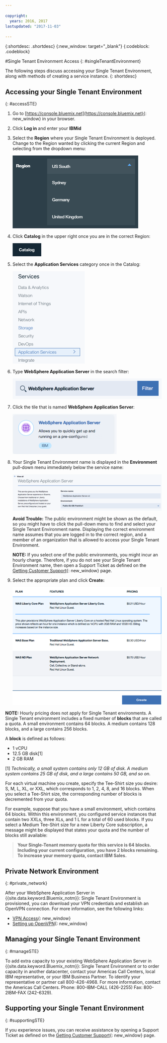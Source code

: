 ```yaml
---

copyright:
  years: 2016, 2017
lastupdated: "2017-11-03"

---
```


{:shortdesc: .shortdesc}
{:new_window: target="_blank"}
{:codeblock: .codeblock}

#Single Tenant Environment Access
{: #singleTenantEnvironment}


The following steps discuss accessing your Single Tenant Environment, along with methods of creating a service instance.
{: shortdesc}


## Accessing your Single Tenant Environment
{: #accessSTE}

1. Go to [https://console.bluemix.net](https://console.bluemix.net){: new_window} in your browser.
2. Click **Log in** and enter your **IBMid**
3. Select the **Region** where your Single Tenant Environment is deployed. Change to the Region wanted by clicking the current Region and selecting from the dropdown menu:

      ![alt text](images/myRegion.png "Regions from the dropdown menu")
4. Click **Catalog** in the upper right once you are in the correct Region:

      ![alt text](images/catalog.png "Catalog")

5. Select the **Application Services** category once in the Catalog:

    ![alt text](images/applicationServices.png "Application Services Category")

6. Type **WebSphere Application Server** in the search filter:

    ![alt text](images/filter.png "Search Filter")

7. Click the tile that is named **WebSphere Application Server**:

    ![alt text](images/iconWAS.png "WebSphere Application Server tile")

8. Your Single Tenant Environment name is displayed in the **Environment** pull-down menu immediately below the service name:

    ![alt text](images/environment.png "Single Tenant Environment name")

    **Avoid Trouble:** The public environment might be shown as the default, so you might have to click the pull-down menu to find and select your Single Tenant Environment name. Displaying the correct environment name assumes that you are logged in to the correct region, and a member of an organization that is allowed to access your Single Tenant Environment.

    **NOTE:** If you select one of the public environments, you might incur an hourly charge. Therefore, if you do not see your Single Tenant Environment name, then open a Support Ticket as defined on the [Getting Customer Support](https://console.bluemix.net/docs/support/index.html#contacting-support){: new_window} page.

9. Select the appropriate plan and click **Create:**

    ![alt text](images/createSTE.png "Choose a plan and create your service")


**NOTE:** Hourly pricing does not apply for Single Tenant environments. A Single Tenant environment includes a fixed number of **blocks** that are called a quota. A small environment contains 64 blocks. A medium contains 128 blocks, and a large contains 256 blocks.

A **block** is defined as follows:
  * 1 vCPU
  * 12.5 GB disk[1]
  * 2 GB RAM

[1] *Technically, a small system contains only 12 GB of disk. A medium system contains 25 GB of disk, and a large contains 50 GB, and so on.*

For each virtual machine you create, specify the Tee-Shirt size you desire: S, M, L, XL, or XXL, which corresponds to 1, 2, 4, 8, and 16 blocks. When you select a Tee-Shirt size, the corresponding number of blocks is decremented from your quota.

For example, suppose that you have a small environment, which contains 64 blocks. Within this environment, you configured service instances that contain two XXLs, three XLs, and 1 L for a total of 60 used blocks. If you select a Medium Tee-Shirt size for a new Liberty Core subscription, a message might be displayed that states your quota and the number of blocks still available:

> **Your Single-Tenant memory quota for this service is 64 blocks. Including your current configuration, you have 2 blocks remaining. To increase your memory quota, contact IBM Sales.**


## Private Network Environment
{: #private_network}

After your WebSphere Application Server in {{site.data.keyword.Bluemix_notm}}: Single Tenant Environment is provisioned, you can download your VPN credentials and establish an OpenVPN connection. For more information, see the following links:

* [VPN Access](https://console.bluemix.net/docs/services/ApplicationServeronCloud/networkEnvironment.html#vpnAccess){: new_window}
* [Setting up OpenVPN](https://console.bluemix.net/docs/services/ApplicationServeronCloud/systemAccess.html#setup_openvpn){: new_window}

## Managing your Single Tenant Environment
{: #manageSTE}

To add extra capacity to your existing WebSphere Application Server in {{site.data.keyword.Bluemix_notm}}: Single Tenant Environment or to order capacity in another datacenter, contact your Americas Call Centers, local IBM representative, or your IBM Business Partner. To identify your representative or partner call 800-426-4968. For more information, contact the Americas Call Centers. Phone: 800-IBM-CALL (426-2255) Fax: 800-2IBM-FAX (242-6329).


## Supporting your Single Tenant Environment
{: #supportingSTE}

If you experience issues, you can receive assistance by opening a Support Ticket as defined on the [Getting Customer Support](https://console.bluemix.net/docs/support/index.html#contacting-support){: new_window} page.
